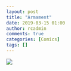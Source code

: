```yaml
---
layout: post
title: "Armament"
date: 2019-03-15 01:00
author: rcadmin
comments: true
categories: [Comics]
tags: []
---
```

<a href="../comics/2019/03/15/armament"><img src="http://dl.bitsmack.com/comics/20190315.jpg" /></a>

